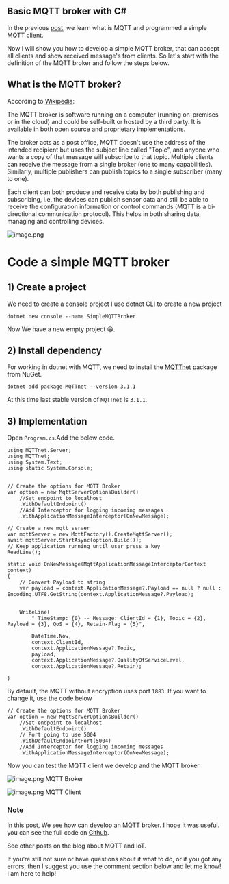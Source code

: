 ## Basic MQTT broker with C#

In the previous [post](https://blog.behroozbc.ir/start-mqtt-client-with-csharp), we learn what is MQTT and programmed a simple MQTT client.

Now I will show you how to develop a simple MQTT broker, that can accept all clients and show received message's from clients.
So let's start with the definition of the MQTT broker and follow the steps below.
## What is the MQTT broker?
According to [Wikipedia](https://en.wikipedia.org/wiki/MQTT#:~:text=The%20MQTT%20broker,and%20controlling%20devices.): 

The MQTT broker is software running on a computer (running on-premises or in the cloud) and could be self-built or hosted by a third party. It is available in both open source and proprietary implementations.

The broker acts as a post office, MQTT doesn't use the address of the intended recipient but uses the subject line called "Topic", and anyone who wants a copy of that message will subscribe to that topic. Multiple clients can receive the message from a single broker (one to many capabilities). Similarly, multiple publishers can publish topics to a single subscriber (many to one).

Each client can both produce and receive data by both publishing and subscribing, i.e. the devices can publish sensor data and still be able to receive the configuration information or control commands (MQTT is a bi-directional communication protocol). This helps in both sharing data, managing and controlling devices.

![image.png](https://cdn.hashnode.com/res/hashnode/image/upload/v1642701642862/HwuJmWooB.png)
# Code a simple MQTT broker
## 1) Create a project
We need to create a console project I use dotnet CLI to create a new project

```
dotnet new console --name SimpleMQTTBroker
```
Now We have a new empty project 😁.
## 2) Install dependency
For working in dotnet with MQTT, we need to install the [MQTTnet](https://www.nuget.org/packages/MQTTnet) package from NuGet.
```
dotnet add package MQTTnet --version 3.1.1
```
At this time last stable version of `MQTTnet` is `3.1.1`.
## 3) Implementation
Open `Program.cs`.Add the below code.

```
using MQTTnet.Server;
using MQTTnet;
using System.Text;
using static System.Console;


// Create the options for MQTT Broker
var option = new MqttServerOptionsBuilder()
    //Set endpoint to localhost
    .WithDefaultEndpoint()
    //Add Interceptor for logging incoming messages
    .WithApplicationMessageInterceptor(OnNewMessage);

// Create a new mqtt server 
var mqttServer = new MqttFactory().CreateMqttServer();
await mqttServer.StartAsync(option.Build());
// Keep application running until user press a key
ReadLine();

static void OnNewMessage(MqttApplicationMessageInterceptorContext context)
{
    // Convert Payload to string
    var payload = context.ApplicationMessage?.Payload == null ? null : Encoding.UTF8.GetString(context.ApplicationMessage?.Payload);


    WriteLine(
        " TimeStamp: {0} -- Message: ClientId = {1}, Topic = {2}, Payload = {3}, QoS = {4}, Retain-Flag = {5}",

        DateTime.Now,
        context.ClientId,
        context.ApplicationMessage?.Topic,
        payload,
        context.ApplicationMessage?.QualityOfServiceLevel,
        context.ApplicationMessage?.Retain);

}
```
By default, the MQTT without encryption uses port `1883`. If you want to change it, use the code below 
```
// Create the options for MQTT Broker
var option = new MqttServerOptionsBuilder()
    //Set endpoint to localhost
    .WithDefaultEndpoint()
    // Port going to use 5004
    .WithDefaultEndpointPort(5004)
    //Add Interceptor for logging incoming messages
    .WithApplicationMessageInterceptor(OnNewMessage);
```
Now you can test the MQTT client we develop and the MQTT broker

![image.png](https://cdn.hashnode.com/res/hashnode/image/upload/v1642800654860/8JhXa_78V.png)
MQTT Broker 

![image.png](https://cdn.hashnode.com/res/hashnode/image/upload/v1642800690983/BA3t2OR4E.png)
MQTT Client
### Note
In this post, We see how can develop an MQTT broker. I hope it was useful. you can see the full code on  [Github](https://github.com/behroozbc/SimpleMQTTBroker).

See other posts on the blog about MQTT and IoT.

If you’re still not sure or have questions about it what to do, or if you got any errors, then I suggest you use the comment section below and let me know! I am here to help!

